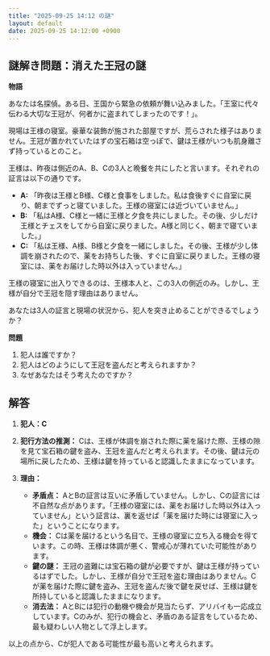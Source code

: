 ```yaml
---
title: "2025-09-25 14:12 の謎"
layout: default
date: 2025-09-25 14:12:00 +0900
---
```

## 謎解き問題：消えた王冠の謎

**物語**

あなたは名探偵。ある日、王国から緊急の依頼が舞い込みました。「王室に代々伝わる大切な王冠が、何者かに盗まれてしまったのです！」。

現場は王様の寝室。豪華な装飾が施された部屋ですが、荒らされた様子はありません。王冠が置かれていたはずの宝石箱は空っぽで、鍵は王様がいつも肌身離さず持っているとのこと。

王様は、昨夜は側近のA、B、Cの3人と晩餐を共にしたと言います。それぞれの証言は以下の通りです。

*   **A:** 「昨夜は王様とB様、C様と食事をしました。私は食後すぐに自室に戻り、朝までずっと寝ていました。王様の寝室には近づいていません。」
*   **B:** 「私はA様、C様と一緒に王様と夕食を共にしました。その後、少しだけ王様とチェスをしてから自室に戻りました。A様と同じく、朝まで寝ていました。」
*   **C:** 「私は王様、A様、B様と夕食を一緒にしました。その後、王様が少し体調を崩されたので、薬をお持ちした後、すぐに自室に戻りました。王様の寝室には、薬をお届けした時以外は入っていません。」

王様の寝室に出入りできるのは、王様本人と、この3人の側近のみ。しかし、王様が自分で王冠を隠す理由はありません。

あなたは3人の証言と現場の状況から、犯人を突き止めることができるでしょうか？

**問題**

1.  犯人は誰ですか？
2.  犯人はどのようにして王冠を盗んだと考えられますか？
3.  なぜあなたはそう考えたのですか？

## 解答

1.  **犯人：C**

2.  **犯行方法の推測：** Cは、王様が体調を崩された際に薬を届けた際、王様の隙を見て宝石箱の鍵を盗み、王冠を盗んだと考えられます。その後、鍵は元の場所に戻したため、王様は鍵を持っていると認識したままになっています。

3.  **理由：**

    *   **矛盾点：** AとBの証言は互いに矛盾していません。しかし、Cの証言には不自然な点があります。「王様の寝室には、薬をお届けした時以外は入っていません」という証言は、裏を返せば「薬を届けた時には寝室に入った」ということになります。
    *   **機会：** Cは薬を届けるという名目で、王様の寝室に立ち入る機会を得ています。この時、王様は体調が悪く、警戒心が薄れていた可能性があります。
    *   **鍵の謎：** 王冠の盗難には宝石箱の鍵が必要ですが、鍵は王様が持っているはずでした。しかし、王様が自分で王冠を盗む理由はありません。Cが薬を届けた際に鍵を盗み、王冠を盗んだ後で鍵を戻せば、王様は鍵を所持していると認識したままになります。
    *   **消去法：** AとBには犯行の動機や機会が見当たらず、アリバイも一応成立しています。Cのみが、犯行の機会と、矛盾のある証言をしているため、最も疑わしい人物として浮上します。

以上の点から、Cが犯人である可能性が最も高いと考えられます。
